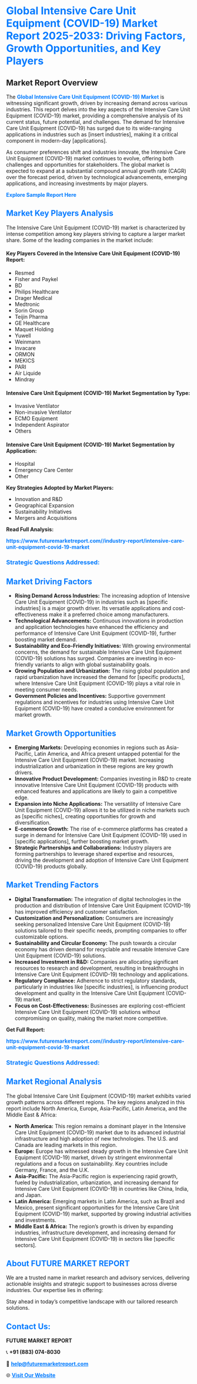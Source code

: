 <h1 style="color: #007BFF;">Global Intensive Care Unit Equipment (COVID-19) Market Report 2025-2033: Driving Factors, Growth Opportunities, and Key Players</h1>

<section id="overview">
<h2>Market Report Overview</h2>
<p>The <a href="https://www.futuremarketreport.com//industry-report/intensive-care-unit-equipment-covid-19-market" style="color: #007BFF; text-decoration: none;"><strong>Global Intensive Care Unit Equipment (COVID-19) Market</strong></a> is witnessing significant growth, driven by increasing demand across various industries. This report delves into the key aspects of the Intensive Care Unit Equipment (COVID-19) market, providing a comprehensive analysis of its current status, future potential, and challenges. The demand for Intensive Care Unit Equipment (COVID-19) has surged due to its wide-ranging applications in industries such as [insert industries], making it a critical component in modern-day [applications].</p>
<p>As consumer preferences shift and industries innovate, the Intensive Care Unit Equipment (COVID-19) market continues to evolve, offering both challenges and opportunities for stakeholders. The global market is expected to expand at a substantial compound annual growth rate (CAGR) over the forecast period, driven by technological advancements, emerging applications, and increasing investments by major players.</p>
</section>

<section id="overview">
<p><a href="https://www.futuremarketreport.com//request-sample/reportId=79509" style="color: #007BFF; text-decoration: none;"><strong>Explore Sample Report Here</strong></a></p>
</section>

<section id="key-players">
<h2 style="color: #007BFF;">Market Key Players Analysis</h2>
<p>The Intensive Care Unit Equipment (COVID-19) market is characterized by intense competition among key players striving to capture a larger market share. Some of the leading companies in the market include:</p>
<h4>Key Players Covered in the Intensive Care Unit Equipment (COVID-19) Report:</h4>
<ul><li>Resmed</li><li>Fisher and Paykel</li><li>BD</li><li>Philips Healthcare</li><li>Drager Medical</li><li>Medtronic</li><li>Sorin Group</li><li>Teijin Pharma</li><li>GE Healthcare</li><li>Maquet Holding</li><li>Yuwell</li><li>Weinmann</li><li>Invacare</li><li>ORMON</li><li>MEKICS</li><li>PARI</li><li>Air Liquide</li><li>Mindray</li></ul>
<h4>Intensive Care Unit Equipment (COVID-19) Market Segmentation by Type:</h4>
<ul><li>Invasive Ventilator</li><li>Non-invasive Ventilator</li><li>ECMO Equipment</li><li>Independent Aspirator</li><li>Others</li></ul>

<h4>Intensive Care Unit Equipment (COVID-19) Market Segmentation by Application:</h4>
<ul><li>Hospital</li><li>Emergency Care Center</li><li>Other</li></ul>
<p><strong>Key Strategies Adopted by Market Players:</strong></p>
<ul>
<li>Innovation and R&D</li>
<li>Geographical Expansion</li>
<li>Sustainability Initiatives</li>
<li>Mergers and Acquisitions</li>
</ul>
</section>

<section>
<p><strong>Read Full Analysis: </strong></p><a href="https://www.futuremarketreport.com//industry-report/intensive-care-unit-equipment-covid-19-market" style="color: #007BFF; text-decoration: none;"><strong>https://www.futuremarketreport.com//industry-report/intensive-care-unit-equipment-covid-19-market</strong></a>
<h3 style="color: #007BFF;">Strategic Questions Addressed:</h3>
</section>

<section id="driving-factors">
<h2 style="color: #007BFF;">Market Driving Factors</h2>
<ul>
<li><strong>Rising Demand Across Industries:</strong> The increasing adoption of Intensive Care Unit Equipment (COVID-19) in industries such as [specific industries] is a major growth driver. Its versatile applications and cost-effectiveness make it a preferred choice among manufacturers.</li>
<li><strong>Technological Advancements:</strong> Continuous innovations in production and application technologies have enhanced the efficiency and performance of Intensive Care Unit Equipment (COVID-19), further boosting market demand.</li>
<li><strong>Sustainability and Eco-Friendly Initiatives:</strong> With growing environmental concerns, the demand for sustainable Intensive Care Unit Equipment (COVID-19) solutions has surged. Companies are investing in eco-friendly variants to align with global sustainability goals.</li>
<li><strong>Growing Population and Urbanization:</strong> The rising global population and rapid urbanization have increased the demand for [specific products], where Intensive Care Unit Equipment (COVID-19) plays a vital role in meeting consumer needs.</li>
<li><strong>Government Policies and Incentives:</strong> Supportive government regulations and incentives for industries using Intensive Care Unit Equipment (COVID-19) have created a conducive environment for market growth.</li>
</ul>
</section>

<section id="growth-opportunities">
<h2 style="color: #007BFF;">Market Growth Opportunities</h2>
<ul>
<li><strong>Emerging Markets:</strong> Developing economies in regions such as Asia-Pacific, Latin America, and Africa present untapped potential for the Intensive Care Unit Equipment (COVID-19) market. Increasing industrialization and urbanization in these regions are key growth drivers.</li>
<li><strong>Innovative Product Development:</strong> Companies investing in R&D to create innovative Intensive Care Unit Equipment (COVID-19) products with enhanced features and applications are likely to gain a competitive edge.</li>
<li><strong>Expansion into Niche Applications:</strong> The versatility of Intensive Care Unit Equipment (COVID-19) allows it to be utilized in niche markets such as [specific niches], creating opportunities for growth and diversification.</li>
<li><strong>E-commerce Growth:</strong> The rise of e-commerce platforms has created a surge in demand for Intensive Care Unit Equipment (COVID-19) used in [specific applications], further boosting market growth.</li>
<li><strong>Strategic Partnerships and Collaborations:</strong> Industry players are forming partnerships to leverage shared expertise and resources, driving the development and adoption of Intensive Care Unit Equipment (COVID-19) products globally.</li>
</ul>
</section>

<section id="trending-factors">
<h2 style="color: #007BFF;">Market Trending Factors</h2>
<ul>
<li><strong>Digital Transformation:</strong> The integration of digital technologies in the production and distribution of Intensive Care Unit Equipment (COVID-19) has improved efficiency and customer satisfaction.</li>
<li><strong>Customization and Personalization:</strong> Consumers are increasingly seeking personalized Intensive Care Unit Equipment (COVID-19) solutions tailored to their specific needs, prompting companies to offer customizable options.</li>
<li><strong>Sustainability and Circular Economy:</strong> The push towards a circular economy has driven demand for recyclable and reusable Intensive Care Unit Equipment (COVID-19) solutions.</li>
<li><strong>Increased Investment in R&D:</strong> Companies are allocating significant resources to research and development, resulting in breakthroughs in Intensive Care Unit Equipment (COVID-19) technology and applications.</li>
<li><strong>Regulatory Compliance:</strong> Adherence to strict regulatory standards, particularly in industries like [specific industries], is influencing product development and quality in the Intensive Care Unit Equipment (COVID-19) market.</li>
<li><strong>Focus on Cost-Effectiveness:</strong> Businesses are exploring cost-efficient Intensive Care Unit Equipment (COVID-19) solutions without compromising on quality, making the market more competitive.</li>
</ul>
</section>

<section>
<p><strong>Get Full Report: </strong></p><a href="https://www.futuremarketreport.com//industry-report/intensive-care-unit-equipment-covid-19-market" style="color: #007BFF; text-decoration: none;"><strong>https://www.futuremarketreport.com//industry-report/intensive-care-unit-equipment-covid-19-market</strong></a>
<h3 style="color: #007BFF;">Strategic Questions Addressed:</h3>
</section>


<section id="regional-analysis">
<h2 style="color: #007BFF;">Market Regional Analysis</h2>
<p>The global Intensive Care Unit Equipment (COVID-19) market exhibits varied growth patterns across different regions. The key regions analyzed in this report include North America, Europe, Asia-Pacific, Latin America, and the Middle East & Africa:</p>
<ul>
<li><strong>North America:</strong> This region remains a dominant player in the Intensive Care Unit Equipment (COVID-19) market due to its advanced industrial infrastructure and high adoption of new technologies. The U.S. and Canada are leading markets in this region.</li>
<li><strong>Europe:</strong> Europe has witnessed steady growth in the Intensive Care Unit Equipment (COVID-19) market, driven by stringent environmental regulations and a focus on sustainability. Key countries include Germany, France, and the U.K.</li>
<li><strong>Asia-Pacific:</strong> The Asia-Pacific region is experiencing rapid growth, fueled by industrialization, urbanization, and increasing demand for Intensive Care Unit Equipment (COVID-19) in countries like China, India, and Japan.</li>
<li><strong>Latin America:</strong> Emerging markets in Latin America, such as Brazil and Mexico, present significant opportunities for the Intensive Care Unit Equipment (COVID-19) market, supported by growing industrial activities and investments.</li>
<li><strong>Middle East & Africa:</strong> The region’s growth is driven by expanding industries, infrastructure development, and increasing demand for Intensive Care Unit Equipment (COVID-19) in sectors like [specific sectors].</li>
</ul>
</section>

<footer>
<h2 style="color: #007BFF;">About FUTURE MARKET REPORT</h2>
<p>We are a trusted name in market research and advisory services, delivering actionable insights and strategic support to businesses across diverse industries. Our expertise lies in offering:</p>

<p>Stay ahead in today’s competitive landscape with our tailored research solutions.</p>

<h2 style="color: #007BFF;">Contact Us:</h2>
<p><strong>FUTURE MARKET REPORT</strong></p>
<p>📞 <strong>+91 (883) 074-8030</strong></p>
<p>📧 <strong><a href="mailto:help@futuremarketreport.com" style="color: #007BFF;">help@futuremarketreport.com</a></strong></p>
<p>🌐 <strong><a href="https://www.futuremarketreport.com/" style="color: #007BFF;">Visit Our Website</a></strong></p>
</footer>